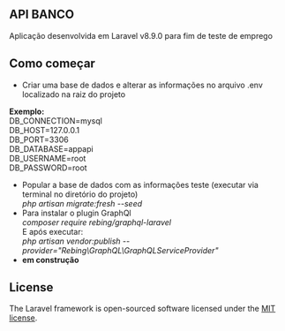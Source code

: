 

## API BANCO

Aplicação desenvolvida em Laravel v8.9.0 para fim de teste de emprego

## Como começar


- Criar uma base de dados e alterar as informações no arquivo .env localizado na raiz do projeto

**Exemplo:**<br>
DB_CONNECTION=mysql<br>
DB_HOST=127.0.0.1<br>
DB_PORT=3306<br>
DB_DATABASE=appapi<br>
DB_USERNAME=root<br>
DB_PASSWORD=root<br>

- Popular a base de dados com as informações teste (executar via terminal no diretório do projeto)<br>
*php artisan migrate:fresh --seed*<br>
- Para instalar o plugin GraphQl<br>
*composer require rebing/graphql-laravel*<br>
E após executar: <br>
*php artisan vendor:publish --provider="Rebing\GraphQL\GraphQLServiceProvider"*
- **em construção**


## License

The Laravel framework is open-sourced software licensed under the [MIT license](https://opensource.org/licenses/MIT).
